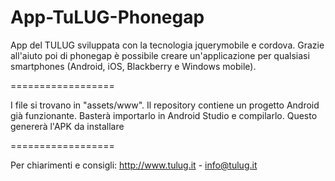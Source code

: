 App-TuLUG-Phonegap
==================

App del TULUG sviluppata con la tecnologia jquerymobile e cordova. Grazie all'aiuto poi di phonegap è possibile creare un'applicazione per qualsiasi smartphones (Android, iOS, Blackberry e Windows mobile).

==================

I file si trovano in "assets/www". Il repository contiene un progetto Android già funzionante. Basterà importarlo in Android Studio e compilarlo. Questo genererà l'APK da installare

==================

Per chiarimenti e consigli: http://www.tulug.it - info@tulug.it

